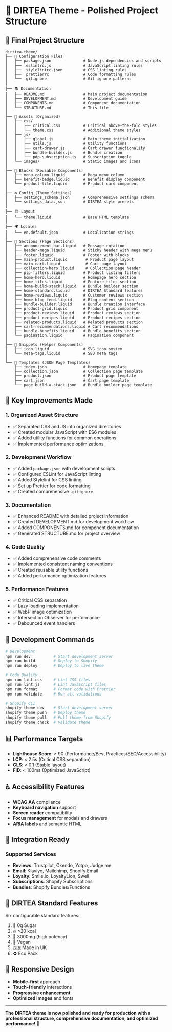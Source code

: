 # 🍄 DIRTEA Theme - Polished Project Structure

## 📁 Final Project Structure

```
dirttea-theme/
├── 📄 Configuration Files
│   ├── package.json              # Node.js dependencies and scripts
│   ├── .eslintrc.js              # JavaScript linting rules
│   ├── .stylelintrc.json         # CSS linting rules
│   ├── .prettierrc               # Code formatting rules
│   └── .gitignore                # Git ignore patterns
│
├── 📚 Documentation
│   ├── README.md                 # Main project documentation
│   ├── DEVELOPMENT.md            # Development guide
│   ├── COMPONENTS.md             # Component documentation
│   └── STRUCTURE.md              # This file
│
├── 🎨 Assets (Organized)
│   ├── css/
│   │   ├── critical.css          # Critical above-the-fold styles
│   │   └── theme.css             # Additional theme styles
│   ├── js/
│   │   ├── global.js             # Main theme initialization
│   │   ├── utils.js              # Utility functions
│   │   ├── cart-drawer.js        # Cart drawer functionality
│   │   ├── bundle-builder.js     # Bundle creation
│   │   └── pdp-subscription.js   # Subscription toggle
│   └── images/                   # Static images and icons
│
├── 🧩 Blocks (Reusable Components)
│   ├── menu-column.liquid        # Mega menu column
│   ├── benefit-badge.liquid      # Benefit display component
│   └── product-tile.liquid       # Product card component
│
├── ⚙️ Config (Theme Settings)
│   ├── settings_schema.json      # Comprehensive settings schema
│   └── settings_data.json        # DIRTEA-style presets
│
├── 🏗️ Layout
│   └── theme.liquid              # Base HTML template
│
├── 🌍 Locales
│   └── en.default.json           # Localization strings
│
├── 📄 Sections (Page Sections)
│   ├── announcement-bar.liquid   # Message rotation
│   ├── header-mega.liquid        # Sticky header with mega menu
│   ├── footer.liquid             # Footer with blocks
│   ├── main-product.liquid        # Product page layout
│   ├── main-cart.liquid           # Cart page layout
│   ├── collection-hero.liquid     # Collection page header
│   ├── plp-filters.liquid        # Product listing filters
│   ├── home-hero.liquid          # Homepage hero section
│   ├── home-tiles.liquid         # Feature tiles section
│   ├── home-build-stack.liquid   # Bundle builder section
│   ├── home-standard.liquid      # DIRTEA Standard features
│   ├── home-reviews.liquid       # Customer reviews section
│   ├── home-blog-feed.liquid     # Blog content section
│   ├── bundle-builder.liquid     # Bundle creation interface
│   ├── product-grid.liquid       # Product grid component
│   ├── product-reviews.liquid    # Product reviews section
│   ├── product-recipes.liquid    # Product recipes section
│   ├── related-products.liquid   # Related products section
│   ├── cart-recommendations.liquid # Cart recommendations
│   ├── bundle-benefits.liquid    # Bundle benefits section
│   └── pagination.liquid         # Pagination component
│
├── 🔧 Snippets (Helper Components)
│   ├── icon.liquid               # SVG icon system
│   └── meta-tags.liquid          # SEO meta tags
│
└── 📄 Templates (JSON Page Templates)
    ├── index.json                # Homepage template
    ├── collection.json           # Collection page template
    ├── product.json              # Product page template
    ├── cart.json                 # Cart page template
    └── page.build-a-stack.json   # Bundle builder page template
```

## 🚀 Key Improvements Made

### 1. **Organized Asset Structure**
- ✅ Separated CSS and JS into organized directories
- ✅ Created modular JavaScript with ES6 modules
- ✅ Added utility functions for common operations
- ✅ Implemented performance optimizations

### 2. **Development Workflow**
- ✅ Added `package.json` with development scripts
- ✅ Configured ESLint for JavaScript linting
- ✅ Added Stylelint for CSS linting
- ✅ Set up Prettier for code formatting
- ✅ Created comprehensive `.gitignore`

### 3. **Documentation**
- ✅ Enhanced README with detailed project information
- ✅ Created DEVELOPMENT.md for development workflow
- ✅ Added COMPONENTS.md for component documentation
- ✅ Generated STRUCTURE.md for project overview

### 4. **Code Quality**
- ✅ Added comprehensive code comments
- ✅ Implemented consistent naming conventions
- ✅ Created reusable utility functions
- ✅ Added performance optimization features

### 5. **Performance Features**
- ✅ Critical CSS separation
- ✅ Lazy loading implementation
- ✅ WebP image optimization
- ✅ Intersection Observer for performance
- ✅ Debounced event handlers

## 🎯 Development Commands

```bash
# Development
npm run dev          # Start development server
npm run build        # Deploy to Shopify
npm run deploy       # Deploy to live theme

# Code Quality
npm run lint:css     # Lint CSS files
npm run lint:js      # Lint JavaScript files
npm run format       # Format code with Prettier
npm run validate     # Run all validations

# Shopify CLI
shopify theme dev    # Start development server
shopify theme push   # Deploy theme
shopify theme pull   # Pull theme from Shopify
shopify theme check  # Validate theme
```

## 📊 Performance Targets

- **Lighthouse Score**: ≥ 90 (Performance/Best Practices/SEO/Accessibility)
- **LCP**: < 2.5s (Critical CSS separation)
- **CLS**: < 0.1 (Stable layout)
- **FID**: < 100ms (Optimized JavaScript)

## ♿ Accessibility Features

- **WCAG AA** compliance
- **Keyboard navigation** support
- **Screen reader** compatibility
- **Focus management** for modals and drawers
- **ARIA labels** and semantic HTML

## 🔌 Integration Ready

### Supported Services
- **Reviews**: Trustpilot, Okendo, Yotpo, Judge.me
- **Email**: Klaviyo, Mailchimp, Shopify Email
- **Loyalty**: Smile.io, LoyaltyLion, Swell
- **Subscriptions**: Shopify Subscriptions
- **Bundles**: Shopify Bundles/Functions

## 🎨 DIRTEA Standard Features

Six configurable standard features:
1. 🌱 0g Sugar
2. 🔥 ≤20 kcal
3. 💊 3000mg (high potency)
4. 🌿 Vegan
5. 🇬🇧 Made in UK
6. ♻️ Eco Pack

## 📱 Responsive Design

- **Mobile-first** approach
- **Touch-friendly** interactions
- **Progressive enhancement**
- **Optimized images** and fonts

---

**The DIRTEA theme is now polished and ready for production with a professional structure, comprehensive documentation, and optimized performance! 🚀**
